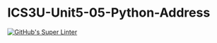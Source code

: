 # ICS3U-Unit5-05-Python-Address

[![GitHub's Super Linter](https://github.com/liam-fletcher1/ICS3U-Unit5-05-Python-Address//workflows/GitHub's%20Super%20Linter/badge.svg)](https://github.com/liam-fletcher1/ICS3U-Unit5-05-Python-Address//actions)
